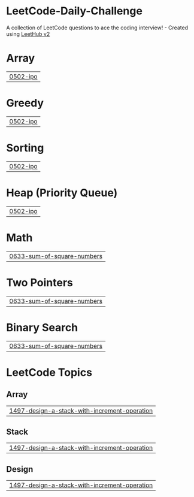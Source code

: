 # LeetCode-Daily-Challenge
A collection of LeetCode questions to ace the coding interview! - Created using [LeetHub v2](https://github.com/arunbhardwaj/LeetHub-2.0)


# Array
|  |
| ------- |
| [0502-ipo](https://github.com/Brajesh27/LeetCode-Daily-Challenge/tree/master/0502-ipo) |
# Greedy
|  |
| ------- |
| [0502-ipo](https://github.com/Brajesh27/LeetCode-Daily-Challenge/tree/master/0502-ipo) |
# Sorting
|  |
| ------- |
| [0502-ipo](https://github.com/Brajesh27/LeetCode-Daily-Challenge/tree/master/0502-ipo) |
# Heap (Priority Queue)
|  |
| ------- |
| [0502-ipo](https://github.com/Brajesh27/LeetCode-Daily-Challenge/tree/master/0502-ipo) |
# Math
|  |
| ------- |
| [0633-sum-of-square-numbers](https://github.com/Brajesh27/LeetCode-Daily-Challenge/tree/master/0633-sum-of-square-numbers) |
# Two Pointers
|  |
| ------- |
| [0633-sum-of-square-numbers](https://github.com/Brajesh27/LeetCode-Daily-Challenge/tree/master/0633-sum-of-square-numbers) |
# Binary Search
|  |
| ------- |
| [0633-sum-of-square-numbers](https://github.com/Brajesh27/LeetCode-Daily-Challenge/tree/master/0633-sum-of-square-numbers) |
<!---LeetCode Topics Start-->
# LeetCode Topics
## Array
|  |
| ------- |
| [1497-design-a-stack-with-increment-operation](https://github.com/Brajesh27/LeetCode-Daily-Challenge/tree/master/1497-design-a-stack-with-increment-operation) |
## Stack
|  |
| ------- |
| [1497-design-a-stack-with-increment-operation](https://github.com/Brajesh27/LeetCode-Daily-Challenge/tree/master/1497-design-a-stack-with-increment-operation) |
## Design
|  |
| ------- |
| [1497-design-a-stack-with-increment-operation](https://github.com/Brajesh27/LeetCode-Daily-Challenge/tree/master/1497-design-a-stack-with-increment-operation) |
<!---LeetCode Topics End-->